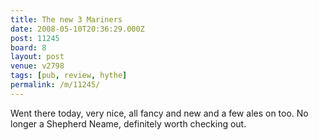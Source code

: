 ```yaml
---
title: The new 3 Mariners
date: 2008-05-10T20:36:29.000Z
post: 11245
board: 8
layout: post
venue: v2798
tags: [pub, review, hythe]
permalink: /m/11245/
---
```

Went there today, very nice, all fancy and new and a few ales on too. No longer a Shepherd Neame, definitely worth checking out.
